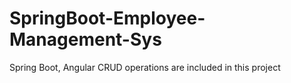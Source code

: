 # SpringBoot-Employee-Management-Sys
Spring Boot, Angular CRUD operations are included in this project


